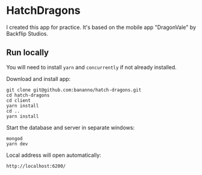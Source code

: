 # HatchDragons

I created this app for practice. It's based on the mobile app "DragonVale" by Backflip Studios.

## Run locally

You will need to install `yarn` and `concurrently` if not already installed.

Download and install app:
```
git clone git@github.com:bananno/hatch-dragons.git
cd hatch-dragons
cd client
yarn install
cd ..
yarn install
```

Start the database and server in separate windows:
```
mongod
yarn dev
```

Local address will open automatically:
```
http://localhost:6200/
```
